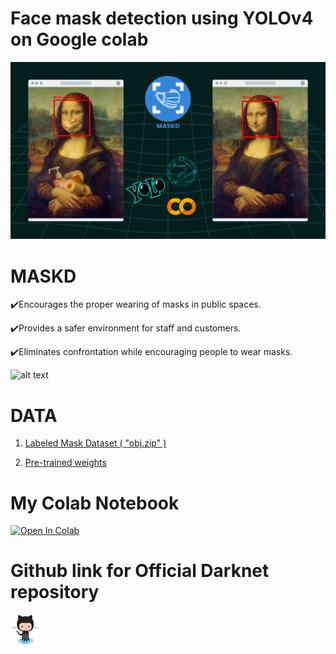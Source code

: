 
# Face mask detection using YOLOv4 on Google colab


![alt text](https://github.com/rfarssi00/MASKD/blob/main/Img/MASKD.png)

# MASKD

:heavy_check_mark:Encourages the proper wearing of masks in public spaces.


:heavy_check_mark:Provides a safer environment for staff and customers.


:heavy_check_mark:Eliminates confrontation while encouraging people to wear masks.



![alt text](https://github.com/rfarssi00/MASKD/blob/main/Img/hhhhhhhhhhh.gif)



# DATA
1. [Labeled Mask Dataset ( "obj.zip" )](https://www.kaggle.com/techzizou/labeled-mask-dataset-yolo-darknet)


2. [Pre-trained weights](https://drive.google.com/file/d/1rdCBocgPUJkRHfbVjJJV8g1FB6M09gqF/edit)



# My Colab Notebook

[![Open In Colab](https://colab.research.google.com/assets/colab-badge.svg)](https://colab.research.google.com/drive/1NH0rHrxGJ4ZGyAz-YukUqvmSPnO6oZvp?usp=sharing)

# Github link for Official Darknet repository 

<a href="https://github.com/AlexeyAB/darknet"><img src="https://github.com/rfarssi00/MASKD/blob/main/Img/Octocat.png" align="left" height="48" width="48" ></img></a>






